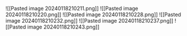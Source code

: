 ![[Pasted image 20240118210211.png]]
![[Pasted image 20240118210220.png]]
![[Pasted image 20240118210228.png]]
![[Pasted image 20240118210232.png]]
![[Pasted image 20240118210237.png]]
![[Pasted image 20240118210243.png]]